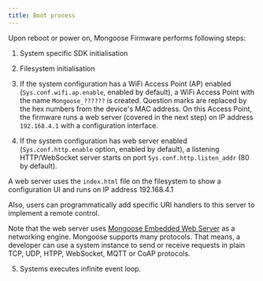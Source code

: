 ```yaml
---
title: Boot process
---
```


Upon reboot or power on, Mongoose Firmware performs following steps:

1. System specific SDK initialisation

2. Filesystem initialisation

3. If the system configuration has a WiFi Access Point (AP) enabled
  (`Sys.conf.wifi.ap.enable`, enabled by default), a WiFi Access Point
  with the name `Mongoose_??????` is created. Question marks
  are replaced by the hex numbers from the device's MAC address.
  On this Access Point, the firmware runs a web server (covered in the next step)
  on IP address `192.168.4.1` with a configuration interface.

4. If the system configuration has web server enabled  (`Sys.conf.http.enable`
  option, enabled by default), a listening HTTP/WebSocket server starts on
  port `Sys.conf.http.listen_addr` (80 by default).

  A web server uses the `index.html` file on the filesystem to show a
  configuration UI and runs on IP address 192.168.4.1

  Also, users can programmatically add specific URI handlers to this
  server to implement a remote control.

  Note that the web server uses
  [Mongoose Embedded Web Server](https://github.com/cesanta/mongoose) as a networking engine.
  Mongoose supports many protocols. That means, a developer can use a system
  instance to send or receive requests in plain TCP, UDP, HTPP, WebSocket,
  MQTT or CoAP protocols.

5. Systems executes infinite event loop.
